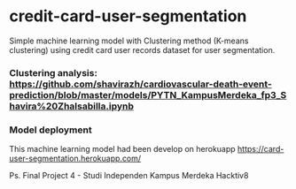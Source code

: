 # credit-card-user-segmentation
Simple machine learning model with Clustering method (K-means clustering) using credit card user records dataset for user segmentation.

### Clustering analysis: https://github.com/shavirazh/cardiovascular-death-event-prediction/blob/master/models/PYTN_KampusMerdeka_fp3_Shavira%20Zhalsabilla.ipynb

### Model deployment
This machine learning model had been develop on herokuapp
https://card-user-segmentation.herokuapp.com/

Ps. Final Project 4 - Studi Independen Kampus Merdeka Hacktiv8
